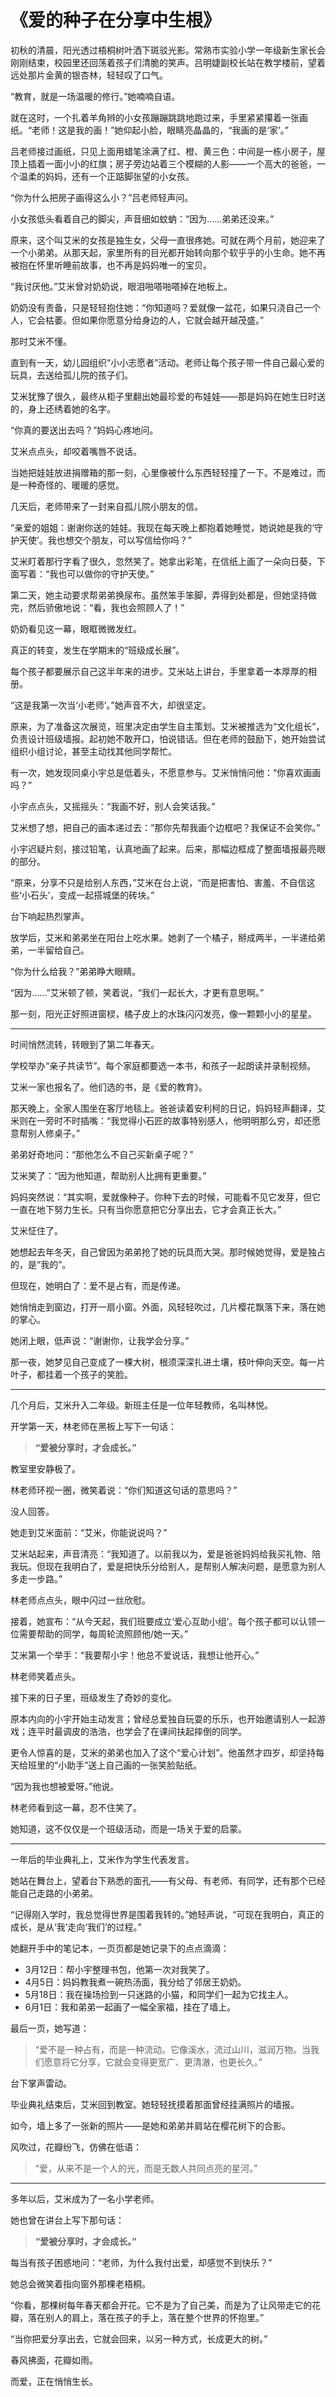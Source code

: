 # 《爱的种子在分享中生根》

初秋的清晨，阳光透过梧桐树叶洒下斑驳光影。常熟市实验小学一年级新生家长会刚刚结束，校园里还回荡着孩子们清脆的笑声。吕明婕副校长站在教学楼前，望着远处那片金黄的银杏林，轻轻叹了口气。

“教育，就是一场温暖的修行。”她喃喃自语。

就在这时，一个扎着羊角辫的小女孩蹦蹦跳跳地跑过来，手里紧紧攥着一张画纸。“老师！这是我的画！”她仰起小脸，眼睛亮晶晶的，“我画的是‘家’。”

吕老师接过画纸，只见上面用蜡笔涂满了红、橙、黄三色：中间是一栋小房子，屋顶上插着一面小小的红旗；房子旁边站着三个模糊的人影——一个高大的爸爸，一个温柔的妈妈，还有一个正踮脚张望的小女孩。

“你为什么把房子画得这么小？”吕老师轻声问。

小女孩低头看着自己的脚尖，声音细如蚊蚋：“因为……弟弟还没来。”

原来，这个叫艾米的女孩是独生女，父母一直很疼她。可就在两个月前，她迎来了一个小弟弟。从那天起，家里所有的目光都开始转向那个软乎乎的小生命。她不再被抱在怀里听睡前故事，也不再是妈妈唯一的宝贝。

“我讨厌他。”艾米曾对奶奶说，眼泪啪嗒啪嗒掉在地板上。

奶奶没有责备，只是轻轻抱住她：“你知道吗？爱就像一盆花，如果只浇自己一个人，它会枯萎。但如果你愿意分给身边的人，它就会越开越茂盛。”

那时艾米不懂。

直到有一天，幼儿园组织“小小志愿者”活动。老师让每个孩子带一件自己最心爱的玩具，去送给孤儿院的孩子们。

艾米犹豫了很久，最终从柜子里翻出她最珍爱的布娃娃——那是妈妈在她生日时送的，身上还绣着她的名字。

“你真的要送出去吗？”妈妈心疼地问。

艾米点点头，却咬着嘴唇不说话。

当她把娃娃放进捐赠箱的那一刻，心里像被什么东西轻轻撞了一下。不是难过，而是一种奇怪的、暖暖的感觉。

几天后，老师带来了一封来自孤儿院小朋友的信。

“亲爱的姐姐：谢谢你送的娃娃。我现在每天晚上都抱着她睡觉，她说她是我的‘守护天使’。我也想交个朋友，可以写信给你吗？”

艾米盯着那行字看了很久，忽然笑了。她拿出彩笔，在信纸上画了一朵向日葵，下面写着：“我也可以做你的守护天使。”

第二天，她主动要求帮弟弟换尿布。虽然笨手笨脚，弄得到处都是，但她坚持做完，然后骄傲地说：“看，我也会照顾人了！”

奶奶看见这一幕，眼眶微微发红。

真正的转变，发生在学期末的“班级成长展”。

每个孩子都要展示自己这半年来的进步。艾米站上讲台，手里拿着一本厚厚的相册。

“这是我第一次当‘小老师’。”她声音不大，却很坚定。

原来，为了准备这次展览，班里决定由学生自主策划。艾米被推选为“文化组长”，负责设计班级墙报。起初她不敢开口，怕说错话。但在老师的鼓励下，她开始尝试组织小组讨论，甚至主动找其他同学帮忙。

有一次，她发现同桌小宇总是低着头，不愿意参与。艾米悄悄问他：“你喜欢画画吗？”

小宇点点头，又摇摇头：“我画不好，别人会笑话我。”

艾米想了想，把自己的画本递过去：“那你先帮我画个边框吧？我保证不会笑你。”

小宇迟疑片刻，接过铅笔，认真地画了起来。后来，那幅边框成了整面墙报最亮眼的部分。

“原来，分享不只是给别人东西，”艾米在台上说，“而是把害怕、害羞、不自信这些‘小石头’，变成一起搭城堡的砖块。”

台下响起热烈掌声。

放学后，艾米和弟弟坐在阳台上吃水果。她剥了一个橘子，掰成两半，一半递给弟弟，一半留给自己。

“你为什么给我？”弟弟睁大眼睛。

“因为……”艾米顿了顿，笑着说，“我们一起长大，才更有意思啊。”

那一刻，阳光正好照进窗棂，橘子皮上的水珠闪闪发亮，像一颗颗小小的星星。

---

时间悄然流转，转眼到了第二年春天。

学校举办“亲子共读节”。每个家庭都要选一本书，和孩子一起朗读并录制视频。

艾米一家也报名了。他们选的书，是《爱的教育》。

那天晚上，全家人围坐在客厅地毯上。爸爸读着安利柯的日记，妈妈轻声翻译，艾米则在一旁时不时插嘴：“我觉得小石匠的故事特别感人，他明明那么穷，却还愿意帮别人修桌子。”

弟弟好奇地问：“那他怎么不自己买新桌子呢？”

艾米笑了：“因为他知道，帮助别人比拥有更重要。”

妈妈突然说：“其实啊，爱就像种子。你种下去的时候，可能看不见它发芽，但它一直在地下努力生长。只有当你愿意把它分享出去，它才会真正长大。”

艾米怔住了。

她想起去年冬天，自己曾因为弟弟抢了她的玩具而大哭。那时候她觉得，爱是独占的，是“我的”。

但现在，她明白了：爱不是占有，而是传递。

她悄悄走到窗边，打开一扇小窗。外面，风轻轻吹过，几片樱花飘落下来，落在她的掌心。

她闭上眼，低声说：“谢谢你，让我学会分享。”

那一夜，她梦见自己变成了一棵大树，根须深深扎进土壤，枝叶伸向天空。每一片叶子，都挂着一个孩子的笑脸。

---

几个月后，艾米升入二年级。新班主任是一位年轻教师，名叫林悦。

开学第一天，林老师在黑板上写下一句话：

> **“爱被分享时，才会成长。”**

教室里安静极了。

林老师环视一圈，微笑着说：“你们知道这句话的意思吗？”

没人回答。

她走到艾米面前：“艾米，你能说说吗？”

艾米站起来，声音清亮：“我知道了。以前我以为，爱是爸爸妈妈给我买礼物、陪我玩。但现在我明白了，爱是把快乐分给别人，是帮别人解决问题，是愿意为别人多走一步路。”

林老师点点头，眼中闪过一丝欣慰。

接着，她宣布：“从今天起，我们班要成立‘爱心互助小组’。每个孩子都可以认领一位需要帮助的同学，每周轮流照顾他/她一天。”

艾米第一个举手：“我要帮小宇！他总不爱说话，我想让他开心。”

林老师笑着点头。

接下来的日子里，班级发生了奇妙的变化。

原本内向的小宇开始主动发言；曾经总爱独自玩耍的乐乐，也开始邀请别人一起游戏；连平时最调皮的浩浩，也学会了在课间扶起摔倒的同学。

更令人惊喜的是，艾米的弟弟也加入了这个“爱心计划”。他虽然才四岁，却坚持每天给班里的“小助手”送上自己画的一张笑脸贴纸。

“因为我也想被爱呀。”他说。

林老师看到这一幕，忍不住笑了。

她知道，这不仅仅是一个班级活动，而是一场关于爱的启蒙。

---

一年后的毕业典礼上，艾米作为学生代表发言。

她站在舞台上，望着台下熟悉的面孔——有父母、有老师、有同学，还有那个已经能自己走路的小弟弟。

“记得刚入学时，我总觉得世界是围着我转的。”她轻声说，“可现在我明白，真正的成长，是从‘我’走向‘我们’的过程。”

她翻开手中的笔记本，一页页都是她记录下的点点滴滴：

- 3月12日：帮小宇整理书包，他第一次对我笑了。
- 4月5日：妈妈教我煮一碗热汤面，我分给了邻居王奶奶。
- 5月18日：我在操场捡到一只迷路的小猫，和同学们一起为它找主人。
- 6月1日：我和弟弟一起画了一幅全家福，挂在了墙上。

最后一页，她写道：

> “爱不是一种占有，而是一种流动。它像溪水，流过山川，滋润万物。当我们愿意将它分享，它就会变得更宽广、更清澈，也更长久。”

台下掌声雷动。

毕业典礼结束后，艾米回到教室。她轻轻抚摸着那面曾经挂满照片的墙报。

如今，墙上多了一张新的照片——是她和弟弟并肩站在樱花树下的合影。

风吹过，花瓣纷飞，仿佛在低语：

> “爱，从来不是一个人的光，而是无数人共同点亮的星河。”

---

多年以后，艾米成为了一名小学老师。

她也曾在讲台上写下那句话：

> **“爱被分享时，才会成长。”**

每当有孩子困惑地问：“老师，为什么我付出爱，却感觉不到快乐？”

她总会微笑着指向窗外那棵老梧桐。

“你看，那棵树每年春天都会开花。它不是为了自己美，而是为了让风带走它的花瓣，落在别人的肩上，落在孩子的手上，落在整个世界的怀抱里。”

“当你把爱分享出去，它就会回来，以另一种方式，长成更大的树。”

春风拂面，花瓣如雨。

而爱，正在悄悄生长。
